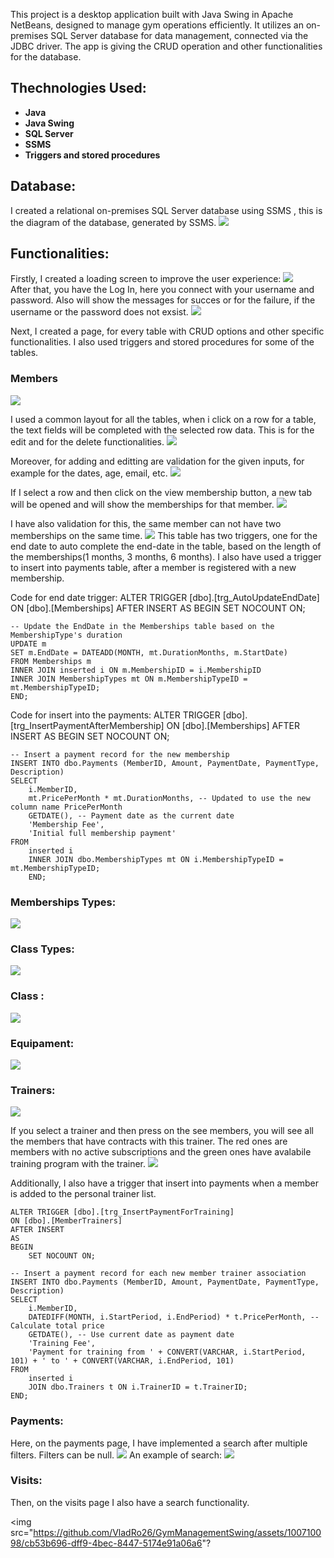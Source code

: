 This project is a desktop application built with Java Swing in Apache NetBeans, designed to manage gym operations efficiently. It utilizes an on-premises SQL Server database for data management, connected via the JDBC driver.
The app is giving the CRUD operation and other functionalities for the database.

## Thechnologies Used:
- **Java**
- **Java Swing**
- **SQL Server**
- **SSMS**
- **Triggers and stored procedures**

## Database:

I created a relational on-premises SQL Server database using SSMS , this is the diagram of the database, generated by SSMS.
<img src="https://github.com/VladRo26/GymManagementSwing/assets/100710098/5d43e2e5-745f-42af-badd-7be0980dd8da">

## Functionalities:

Firstly, I created a loading screen to improve the user experience:
<img src="https://github.com/VladRo26/GymManagementSwing/assets/100710098/0c804a08-1fd1-4c98-b0a6-ed611454ad35">
</br>
After that, you have the Log In, here you connect with your username and password.
Also will show the messages for succes or for the failure, if the username or the password does not exsist.
<img src="https://github.com/VladRo26/GymManagementSwing/assets/100710098/d76259b5-0a81-469e-8342-482c5c4daaaf">

Next, I created a page, for every table with CRUD options and other specific functionalities.
I also used triggers and stored procedures for some of the tables.

### Members
<img src="https://github.com/VladRo26/GymManagementSwing/assets/100710098/0b0ce643-8081-4b81-a9cf-b44f1af3f003">

I used a common layout for all the tables, when i click on a row for a table, the text fields will be completed with the selected row data.
This is for the edit and for the delete functionalities.
<img src="https://github.com/VladRo26/GymManagementSwing/assets/100710098/4545e0cb-411f-4555-8c81-a71e0eb49b0d">

Moreover, for adding and editting are validation for the given inputs, for example for the dates, age, email, etc.
<img src="https://github.com/VladRo26/GymManagementSwing/assets/100710098/a2726243-76f1-4e60-afdc-55238fc85884">

If I select a row and then click on the view membership button, a new tab will be opened and will show the memberships for that member.
<img src="https://github.com/VladRo26/GymManagementSwing/assets/100710098/00cd977d-52ee-4846-b255-dce4408ef005">

I have also validation for this, the same member can not have two memberships on the same time.
<img src="https://github.com/VladRo26/GymManagementSwing/assets/100710098/3bc2ea60-b41f-4de9-8d3c-0f7b2b6f23b0">
This table has two triggers, one for the end date to auto complete the end-date in the table, based on the length of the memberships(1 months, 3 months, 6 months).
I also have used a trigger to insert into payments table, after a member is registered with a new membership.

Code for end date trigger:
ALTER TRIGGER [dbo].[trg_AutoUpdateEndDate]
ON [dbo].[Memberships]
AFTER INSERT
AS
BEGIN
    SET NOCOUNT ON;

    -- Update the EndDate in the Memberships table based on the MembershipType's duration
    UPDATE m
    SET m.EndDate = DATEADD(MONTH, mt.DurationMonths, m.StartDate)
    FROM Memberships m
    INNER JOIN inserted i ON m.MembershipID = i.MembershipID
    INNER JOIN MembershipTypes mt ON m.MembershipTypeID = mt.MembershipTypeID;
    END;

Code for insert into the payments:
ALTER TRIGGER [dbo].[trg_InsertPaymentAfterMembership]
ON [dbo].[Memberships]
AFTER INSERT
AS
BEGIN
    SET NOCOUNT ON;

    -- Insert a payment record for the new membership
    INSERT INTO dbo.Payments (MemberID, Amount, PaymentDate, PaymentType, Description)
    SELECT 
        i.MemberID,
        mt.PricePerMonth * mt.DurationMonths, -- Updated to use the new column name PricePerMonth
        GETDATE(), -- Payment date as the current date
        'Membership Fee',
        'Initial full membership payment'
    FROM 
        inserted i
        INNER JOIN dbo.MembershipTypes mt ON i.MembershipTypeID = mt.MembershipTypeID;
        END;

### Memberships Types:

<img src="https://github.com/VladRo26/GymManagementSwing/assets/100710098/f3978416-1954-450c-91c0-f712eda7e6df">

### Class Types:

<img src="https://github.com/VladRo26/GymManagementSwing/assets/100710098/f04dac2a-61a3-4d20-8b80-e84975f6397f">

### Class :

<img src="https://github.com/VladRo26/GymManagementSwing/assets/100710098/1e6abfb7-45e0-4b81-bdc7-ff8e4434b26b">

### Equipament:

<img src="https://github.com/VladRo26/GymManagementSwing/assets/100710098/c4088b45-6eee-4989-b434-32e7984d0955">

### Trainers:

<img src="https://github.com/VladRo26/GymManagementSwing/assets/100710098/69ff321c-ee41-458e-a539-57eb21c04093">

If you select a trainer and then press on the see members, you will see all the members that have contracts with this trainer.
The red ones are members with no active subscriptions and the green ones have avalabile training program with the trainer.
<img src="https://github.com/VladRo26/GymManagementSwing/assets/100710098/ac2546f7-5a99-45e9-a4a9-72c885d78c7c">

Additionally, I also have a trigger that insert into payments when a member is added to the personal trainer list.

    ALTER TRIGGER [dbo].[trg_InsertPaymentForTraining]
    ON [dbo].[MemberTrainers]
    AFTER INSERT
    AS
    BEGIN
        SET NOCOUNT ON;

    -- Insert a payment record for each new member trainer association
    INSERT INTO dbo.Payments (MemberID, Amount, PaymentDate, PaymentType, Description)
    SELECT 
        i.MemberID,
        DATEDIFF(MONTH, i.StartPeriod, i.EndPeriod) * t.PricePerMonth, -- Calculate total price
        GETDATE(), -- Use current date as payment date
        'Training Fee',
        'Payment for training from ' + CONVERT(VARCHAR, i.StartPeriod, 101) + ' to ' + CONVERT(VARCHAR, i.EndPeriod, 101)
    FROM 
        inserted i
        JOIN dbo.Trainers t ON i.TrainerID = t.TrainerID;
    END;

### Payments:
Here, on the payments page, I have implemented a search after multiple filters. Filters can be null.
<img src="https://github.com/VladRo26/GymManagementSwing/assets/100710098/091893a8-3891-4f85-bba8-2c7ef0937157">
An example of search:
<img src="https://github.com/VladRo26/GymManagementSwing/assets/100710098/c377b79d-0b24-4651-8a9d-54b5351a1520">

### Visits:

Then, on the visits page I also have a search functionality.

<img src="https://github.com/VladRo26/GymManagementSwing/assets/100710098/cb53b696-dff9-4bec-8447-5174e91a06a6"?

















